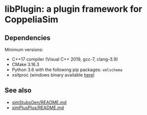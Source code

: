 # libPlugin: a plugin framework for CoppeliaSim

## Dependencies

Minimum versions:

- C++17 compiler (Visual C++ 2019, gcc-7, clang-3.9)
- CMake 3.16.3
- Python 3.6 with the following pip packages: `xmlschema`
- xsltproc (windows binary available [here](https://github.com/CoppeliaRobotics/xsltproc-win/raw/master/xsltproc-win.zip))

## See also

- [simStubsGen/README.md](simStubsGen/README.md)
- [simPlusPlus/README.md](simPlusPlus/README.md)
